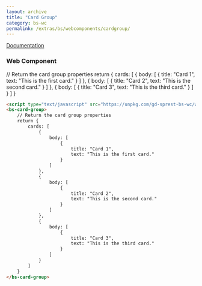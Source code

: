```yaml
---
layout: archive
title: "Card Group"
category: bs-wc
permalink: /extras/bs/webcomponents/cardgroup/
---
```

[Documentation](https://getbootstrap.com/docs/4.4/components/card/#card-styles)

### Web Component

<script type="text/javascript" src="https://unpkg.com/gd-sprest-bs-wc/dist/gd-sprest-bs.js"></script>
<bs-card-group>
    // Return the card group properties
    return {
        cards: [
            {
                body: [
                    {
                        title: "Card 1",
                        text: "This is the first card."
                    }
                ]
            },
            {
                body: [
                    {
                        title: "Card 2",
                        text: "This is the second card."
                    }
                ]
            },
            {
                body: [
                    {
                        title: "Card 3",
                        text: "This is the third card."
                    }
                ]
            }
        ]
    }
</bs-card-group>

```html
<script type="text/javascript" src="https://unpkg.com/gd-sprest-bs-wc/wc/dist/gd-sprest-bs.js"></script>
<bs-card-group>
    // Return the card group properties
    return {
        cards: [
            {
                body: [
                    {
                        title: "Card 1",
                        text: "This is the first card."
                    }
                ]
            },
            {
                body: [
                    {
                        title: "Card 2",
                        text: "This is the second card."
                    }
                ]
            },
            {
                body: [
                    {
                        title: "Card 3",
                        text: "This is the third card."
                    }
                ]
            }
        ]
    }
</bs-card-group>
```
